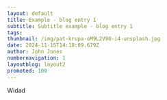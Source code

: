 ```yaml
---
layout: default
title: Example - blog entry 1
subtitle: Subtitle example - blog entry 1
tags:
thumbnail: /img/pat-krupa-oM9L2V90-i4-unsplash.jpg
date: 2024-11-15T14:18:09.679Z
author: John Jones
numbernavigation: 1
layoutblog: layout2
promoted: 100
---
```

Widad